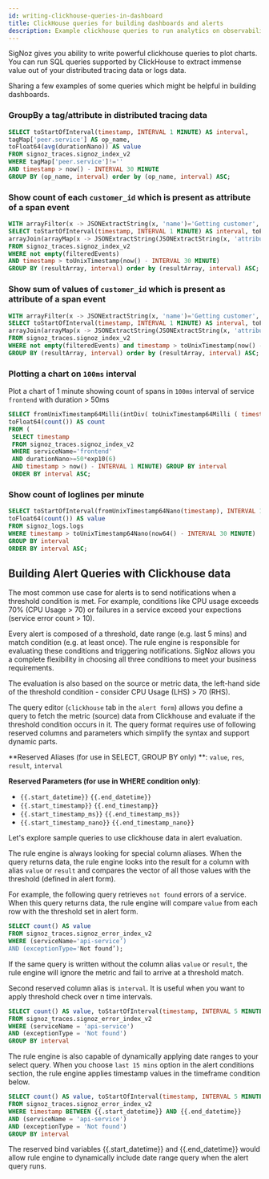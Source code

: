 ```yaml
---
id: writing-clickhouse-queries-in-dashboard
title: ClickHouse queries for building dashboards and alerts
description: Example clickhouse queries to run analytics on observability data
---
```


SigNoz gives you ability to write powerful clickhouse queries to plot charts. You can run SQL queries supported by ClickHouse to extract immense value out of your distributed tracing data or logs data. 

Sharing a few examples of some queries which might be helpful in building dashboards.

### GroupBy a tag/attribute in distributed tracing data

```sql
SELECT toStartOfInterval(timestamp, INTERVAL 1 MINUTE) AS interval, 
tagMap['peer.service'] AS op_name, 
toFloat64(avg(durationNano)) AS value 
FROM signoz_traces.signoz_index_v2  
WHERE tagMap['peer.service']!='' 
AND timestamp > now() - INTERVAL 30 MINUTE  
GROUP BY (op_name, interval) order by (op_name, interval) ASC;
```

### Show count of each `customer_id` which is present as attribute of a span event

```sql
WITH arrayFilter(x -> JSONExtractString(x, 'name')='Getting customer', events) AS filteredEvents
SELECT toStartOfInterval(timestamp, INTERVAL 1 MINUTE) AS interval, toFloat64(count()) AS count, 
arrayJoin(arrayMap(x -> JSONExtractString(JSONExtractString(x, 'attributeMap'), 'customer_id'), filteredEvents)) AS resultArray 
FROM signoz_traces.signoz_index_v2 
WHERE not empty(filteredEvents) 
AND timestamp > toUnixTimestamp(now() - INTERVAL 30 MINUTE) 
GROUP BY (resultArray, interval) order by (resultArray, interval) ASC;
```


### Show sum of values  of `customer_id` which is present as attribute of a span event

```sql
WITH arrayFilter(x -> JSONExtractString(x, 'name')='Getting customer', events) AS filteredEvents
SELECT toStartOfInterval(timestamp, INTERVAL 1 MINUTE) AS interval, toFloat64(sum(toInt32(resultArray))) AS sum, 
arrayJoin(arrayMap(x -> JSONExtractString(JSONExtractString(x, 'attributeMap'), 'customer_id'), filteredEvents)) AS resultArray 
FROM signoz_traces.signoz_index_v2 
WHERE not empty(filteredEvents) and timestamp > toUnixTimestamp(now() - INTERVAL 30 MINUTE) 
GROUP BY (resultArray, interval) order by (resultArray, interval) ASC;
```


### Plotting a chart on `100ms` interval

Plot a chart of 1 minute showing count of spans in `100ms` interval of service `frontend` with duration > 50ms

```sql
SELECT fromUnixTimestamp64Milli(intDiv( toUnixTimestamp64Milli ( timestamp ), 100) * 100) AS interval, 
toFloat64(count()) AS count 
FROM (
 SELECT timestamp 
 FROM signoz_traces.signoz_index_v2 
 WHERE serviceName='frontend' 
 AND durationNano>=50*exp10(6) 
 AND timestamp > now() - INTERVAL 1 MINUTE) GROUP BY interval 
 ORDER BY interval ASC;
```

### Show count of loglines per minute

```sql
SELECT toStartOfInterval(fromUnixTimestamp64Nano(timestamp), INTERVAL 1 MINUTE) AS interval, 
toFloat64(count()) AS value 
FROM signoz_logs.logs  
WHERE timestamp > toUnixTimestamp64Nano(now64() - INTERVAL 30 MINUTE)  
GROUP BY interval 
ORDER BY interval ASC;
```

## Building Alert Queries with Clickhouse data

The most common use case for alerts is to send notifications when a threshold condition is met. For example, conditions like CPU usage exceeds 70% (CPU Usage > 70) or failures in a service exceed your expections  (service error count > 10).  

Every alert is composed of a threshold, date range (e.g. last 5 mins) and match condition (e.g. at least once).  The rule engine is responsible for evaluating these conditions and triggering notifications. SigNoz allows you a complete flexibility in choosing all three conditions to meet your business requirements. 

The evaluation is also based on the source or metric data, the left-hand side of the threshold condition - consider CPU Usage (LHS) > 70 (RHS).    

The query editor (`clickhouse` tab in the `alert form`) allows you define a query to fetch the metric (source) data from Clickhouse and evaluate if the threshold condition occurs in it.  The query format requires use of following reserved columns and parameters which simplify the syntax and support dynamic parts.

**Reserved Aliases (for use in SELECT, GROUP BY only) **: `value`, `res`, `result`, `interval` 

**Reserved Parameters (for use in WHERE condition only)**: 

- `{{.start_datetime}}` `{{.end_datetime}}` 
- `{{.start_timestamp}}` `{{.end_timestamp}}`
- `{{.start_timestamp_ms}}` `{{.end_timestamp_ms}}`
- `{{.start_timestamp_nano}}` `{{.end_timestamp_nano}}`


Let's explore sample queries to use clickhouse data in alert evaluation. 

The rule engine is always looking for special column aliases. When the query returns data, the rule engine looks into the result for a column with alias `value` or `result` and compares the vector of all those values with the threshold (defined in alert form).   

For example, the following query retrieves `not found` errors of a service. When this query returns data, the rule engine will compare `value` from each row with the threshold set in alert form. 

```sql
SELECT count() AS value  
FROM signoz_traces.signoz_error_index_v2 
WHERE (serviceName='api-service’) 
AND (exceptionType='Not found’);
```

If the same query is written without the column alias `value` or `result`, the rule engine will ignore the metric and fail to arrive at a threshold match.  

Second reserved column alias is `interval`.  It is useful when you want to apply threshold check over n time intervals.

```sql
SELECT count() AS value, toStartOfInterval(timestamp, INTERVAL 5 MINUTE) AS interval 
FROM signoz_traces.signoz_error_index_v2 
WHERE (serviceName = 'api-service') 
AND (exceptionType = 'Not found') 
GROUP BY interval
```

The rule engine is also capable of dynamically applying date ranges to your select query.  When you choose `last 15 mins` option in the alert conditions section, the rule engine applies timestamp values in the timeframe condition below.   

```sql
SELECT count() AS value, toStartOfInterval(timestamp, INTERVAL 5 MINUTE) AS interval 
FROM signoz_traces.signoz_error_index_v2 
WHERE timestamp BETWEEN {{.start_datetime}} AND {{.end_datetime}} 
AND (serviceName = 'api-service') 
AND (exceptionType = 'Not found') 
GROUP BY interval
```

The reserved bind variables {{.start_datetime}} and {{.end_datetime}} would allow rule engine to dynamically include date range query when the alert query runs.  





 


